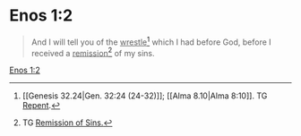 # Enos 1:2

> And I will tell you of the <u>wrestle</u>[^a] which I had before God, before I received a <u>remission</u>[^b] of my sins.

[Enos 1:2](https://www.churchofjesuschrist.org/study/scriptures/bofm/enos/1?lang=eng&id=p2#p2)


[^a]: [[Genesis 32.24|Gen. 32:24 (24-32)]]; [[Alma 8.10|Alma 8:10]]. TG [Repent](https://www.churchofjesuschrist.org/study/scriptures/tg/repent?lang=eng).
[^b]: TG [Remission of Sins.](https://www.churchofjesuschrist.org/study/scriptures/tg/remission-of-sins?lang=eng)
